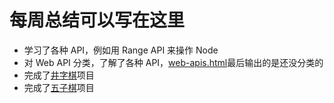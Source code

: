 # 每周总结可以写在这里

- 学习了各种 API，例如用 Range API 来操作 Node
- 对 Web API 分类，了解了各种 API，[web-apis.html](./web-apis.html)最后输出的是还没分类的
- 完成了[井字棋](./tic-tac-toe.html)项目
- 完成了[五子棋](./gomoku.html)项目

